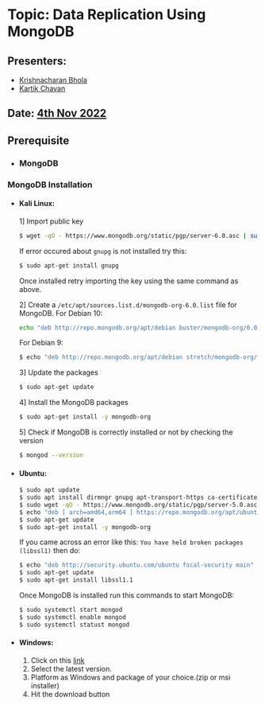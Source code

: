 # Topic: Data Replication Using MongoDB

## Presenters:
  - [Krishnacharan Bhola](https://github.com/kcbhola3030)
  - [Kartik Chavan](https://github.com/KartikJS1)

## Date: [4th Nov 2022]()

## Prerequisite
- ### MongoDB

### MongoDB Installation
  - #### Kali Linux:
    1] Import public key
       ```bash
       $ wget -qO - https://www.mongodb.org/static/pgp/server-6.0.asc | sudo apt-key add -
       ```
      If error occured about `gnupg` is not installed try this:
      ```bash
      $ sudo apt-get install gnupg  
      ```
      Once installed retry importing the key using the same command as above.
    
    2] Create a `/etc/apt/sources.list.d/mongodb-org-6.0.list` file for MongoDB. 
      For Debian 10:
      ```bash
      echo "deb http://repo.mongodb.org/apt/debian buster/mongodb-org/6.0 main" | sudo tee /etc/apt/sources.list.d/mongodb-org-6.0.list
      ```
      For Debian 9:
      ```bash
      $ echo "deb http://repo.mongodb.org/apt/debian stretch/mongodb-org/6.0 main" | sudo tee /etc/apt/sources.list.d/mongodb-org-6.0.list
      ```
    3] Update the packages
       ```bash
       $ sudo apt-get update
       ```
    4] Install the MongoDB packages
       ```bash
       $ sudo apt-get install -y mongodb-org
       ```
    5] Check if MongoDB is correctly installed or not by checking the version
       ```bash
       $ mongod --version                         
       ```
  - #### Ubuntu:
    ```bash
    $ sudo apt update
    $ sudo apt install dirmngr gnupg apt-transport-https ca-certificates software-properties-common
    $ sudo wget -qO - https://www.mongodb.org/static/pgp/server-5.0.asc | sudo apt-key add -
    $ echo "deb [ arch=amd64,arm64 ] https://repo.mongodb.org/apt/ubuntu focal/mongodb-org/5.0 multiverse" | sudo tee /etc/apt/sources.list.d/mongodb-org-5.0.list
    $ sudo apt-get update
    $ sudo apt-get install -y mongodb-org
    ```

    If you came across an error like this: `You have held broken packages (libssl1)` then do:
    ```bash
    $ echo "deb http://security.ubuntu.com/ubuntu focal-security main" | sudo tee /etc/apt/sources.list.d/focal-security.list
    $ sudo apt-get update
    $ sudo apt-get install libssl1.1
    ```

    Once MongoDB is installed run this commands to start MongoDB:
    ```bash
    $ sudo systemctl start mongod
    $ sudo systemctl enable mongod
    $ sudo systemctl statust mongod
    ```
    
  - #### Windows:
    1. Click on this [link](https://www.mongodb.com/try/download/community)
    2. Select the latest version.
    3. Platform as Windows and package of your choice.(zip or msi installer)
    4. Hit the download button
